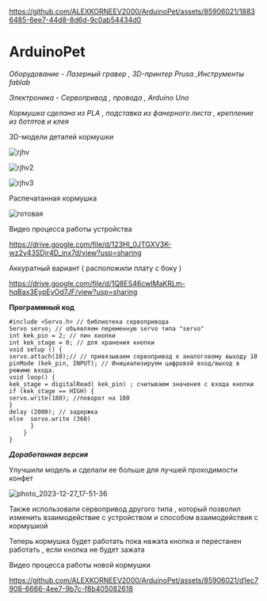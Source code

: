 
https://github.com/ALEXKORNEEV2000/ArduinoPet/assets/85906021/18836485-6ee7-44d8-8d6d-9c0ab54434d0
# ArduinoPet

*Оборудование -  Лазерный гравер ,  3D-принтер Prusa ,Инструменты fablab*

*Электроника - Сервопривод , провода ,  Arduino Uno*

*Кормушка сделана из PLA , подставка из фанерного  листа , крепление из ботлтов и  клея*

3D-модели  деталей кормушки 

![rjhv](https://github.com/ALEXKORNEEV2000/ArduinoPet/assets/85906021/19acc5af-f6ea-444a-92d8-70a0c097bf69)

![rjhv2](https://github.com/ALEXKORNEEV2000/ArduinoPet/assets/85906021/df21d2d0-21a1-4c91-9b5d-c6e492e44bc2)

![rjhv3](https://github.com/ALEXKORNEEV2000/ArduinoPet/assets/85906021/535188b4-b0d1-4ac7-bbf0-bbb8c324a9c6)



Распечатанная кормушка 


![готовая](https://github.com/ALEXKORNEEV2000/ArduinoPet/assets/85906021/55e2b588-5f80-4cb1-945f-a732a8480ff0)




Видео процесса работы устройства 

https://drive.google.com/file/d/123HI_0JTGXV3K-wz2y43SDjr4D_inx7d/view?usp=sharing


Аккуратный вариант ( расположили плату с боку  ) 

https://drive.google.com/file/d/1Q8ES46cwIMaKRLm-hqBax3EypEyOd7JF/view?usp=sharing



**Программный код**

``` Arduino 
#include <Servo.h> // библиотека сервопривода
Servo servo; // объявляем переменную servo типа "servo" 
int kek_pin = 2; // пин кнопки
int kek_stage = 0; // для хранения кнопки
void setup () {
servo.attach(10);// // привязываем сервопривод к аналоговому выходу 10
pinMode (kek_pin, INPUT); // Инициализируем цифровой вход/выход в режиме входа.
void loop() {
kek_stage = digitalRead( kek_pin) ; считываем значения с входа кнопки
if (kek_stage == HIGH) {
servo.write(180); //поворот на 180 
}
delay (2000); // задержка 
else  servo.write (360)
      }
    }
}
```

***Доработанная версия***

Улучшили модель и сделали ее больше для лучшей проходимости конфет 

![photo_2023-12-27_17-51-36](https://github.com/ALEXKORNEEV2000/ArduinoPet/assets/85906021/96c6ba01-3a80-4ccd-a481-fca16ce8bf11)


Также использовали сервопривод другого типа , который позволил изменить взаимодействие с устройством и способом взаимодействия с кормушкой 

Теперь кормушка будет работать пока нажата кнопка и перестанен работать , если кнопка не будет зажата 

Видео процесса работы новой кормушки 


https://github.com/ALEXKORNEEV2000/ArduinoPet/assets/85906021/d1ec7908-6666-4ee7-9b7c-f8b405082618










